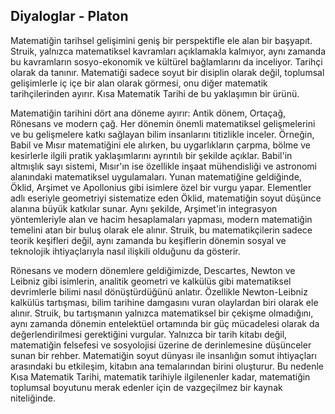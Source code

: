 ## Diyaloglar - Platon

Matematiğin tarihsel gelişimini geniş bir perspektifle ele alan bir başyapıt. Struik, yalnızca matematiksel kavramları açıklamakla kalmıyor, aynı zamanda bu kavramların sosyo-ekonomik ve kültürel bağlamlarını da inceliyor. Tarihçi olarak da tanınır. Matematiği sadece soyut bir disiplin olarak değil, toplumsal gelişimlerle iç içe bir alan olarak görmesi, onu diğer matematik tarihçilerinden ayırır. Kısa Matematik Tarihi de bu yaklaşımın bir ürünü.

Matematiğin tarihini dört ana döneme ayırır: Antik dönem, Ortaçağ, Rönesans ve modern çağ. Her dönemin önemli matematiksel gelişmelerini ve bu gelişmelere katkı sağlayan bilim insanlarını titizlikle inceler. Örneğin, Babil ve Mısır matematiğini ele alırken, bu uygarlıkların çarpma, bölme ve kesirlerle ilgili pratik yaklaşımlarını ayrıntılı bir şekilde açıklar. Babil'in altmışlık sayı sistemi, Mısır'ın ise özellikle inşaat mühendisliği ve astronomi alanındaki matematiksel uygulamaları. Yunan matematiğine geldiğinde, Öklid, Arşimet ve Apollonius gibi isimlere özel bir vurgu yapar. Elementler adlı eseriyle geometriyi sistematize eden Öklid, matematiğin soyut düşünce alanına büyük katkılar sunar. Aynı şekilde, Arşimet'in integrasyon yöntemleriyle alan ve hacim hesaplamaları yapması, modern matematiğin temelini atan bir buluş olarak ele alınır. Struik, bu matematikçilerin sadece teorik keşifleri değil, aynı zamanda bu keşiflerin dönemin sosyal ve teknolojik ihtiyaçlarıyla nasıl ilişkili olduğunu da gösterir.

Rönesans ve modern dönemlere geldiğimizde, Descartes, Newton ve Leibniz gibi isimlerin, analitik geometri ve kalkülüs gibi matematiksel devrimlerle bilimi nasıl dönüştürdüğünü anlatır. Özellikle Newton-Leibniz kalkülüs tartışması, bilim tarihine damgasını vuran olaylardan biri olarak ele alınır. Struik, bu tartışmanın yalnızca matematiksel bir çekişme olmadığını, aynı zamanda dönemin entelektüel ortamında bir güç mücadelesi olarak da değerlendirilmesi gerektiğini vurgular. Yalnızca bir tarih kitabı değil, matematiğin felsefesi ve sosyolojisi üzerine de derinlemesine düşünceler sunan bir rehber. Matematiğin soyut dünyası ile insanlığın somut ihtiyaçları arasındaki bu etkileşim, kitabın ana temalarından birini oluşturur. Bu nedenle Kısa Matematik Tarihi, matematik tarihiyle ilgilenenler kadar, matematiğin toplumsal boyutunu merak edenler için de vazgeçilmez bir kaynak niteliğinde.












